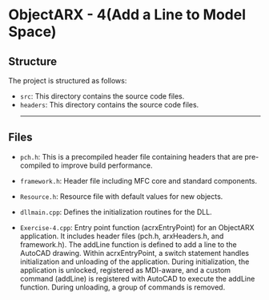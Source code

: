 # ObjectARX - 4(Add a Line to Model Space)

## Structure

The project is structured as follows:

- `src`: This directory contains the source code files.
- `headers`: This directory contains the source code files.
  <hr>

## Files

- `pch.h`: This is a precompiled header file containing headers that are pre-compiled to improve build performance.

- `framework.h`: Header file including MFC core and standard components.

- `Resource.h`: Resource file with default values for new objects.

- `dllmain.cpp`: Defines the initialization routines for the DLL.

- `Exercise-4.cpp`: Entry point function (acrxEntryPoint) for an ObjectARX application. It includes  header files (pch.h, arxHeaders.h, and framework.h). The addLine function is defined to add a line to the AutoCAD drawing. Within acrxEntryPoint, a switch statement handles initialization and unloading of the application. During initialization, the application is unlocked, registered as MDI-aware, and a custom command (addLine) is registered with AutoCAD to execute the addLine function. During unloading, a group of commands is removed. 
